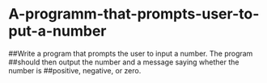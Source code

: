 # A-programm-that-prompts-user-to-put-a-number

##Write a program that prompts the user to input a number. The program
##should then output the number and a message saying whether the number is
##positive, negative, or zero.

